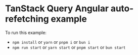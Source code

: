 # TanStack Query Angular auto-refetching example

To run this example:

- `npm install` or `yarn` or `pnpm i` or `bun i`
- `npm run start` or `yarn start` or `pnpm start` or `bun start`
